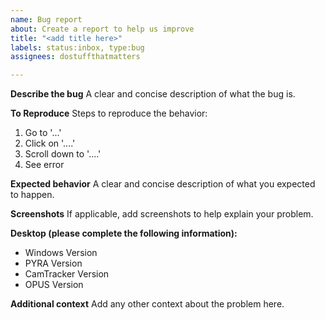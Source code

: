 ```yaml
---
name: Bug report
about: Create a report to help us improve
title: "<add title here>"
labels: status:inbox, type:bug
assignees: dostuffthatmatters

---
```


**Describe the bug**
A clear and concise description of what the bug is.

**To Reproduce**
Steps to reproduce the behavior:
1. Go to '...'
2. Click on '....'
3. Scroll down to '....'
4. See error

**Expected behavior**
A clear and concise description of what you expected to happen.

**Screenshots**
If applicable, add screenshots to help explain your problem.

**Desktop (please complete the following information):**
 - Windows Version
 - PYRA Version
 - CamTracker Version
 - OPUS Version

**Additional context**
Add any other context about the problem here.
